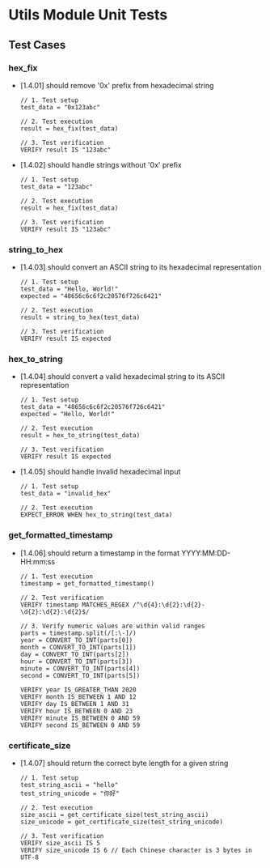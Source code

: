 # Utils Module Unit Tests

## Test Cases

### hex_fix
- [1.4.01] should remove '0x' prefix from hexadecimal string
  ```pseudocode
  // 1. Test setup
  test_data = "0x123abc"
  
  // 2. Test execution
  result = hex_fix(test_data)
  
  // 3. Test verification
  VERIFY result IS "123abc"
  ```
- [1.4.02] should handle strings without '0x' prefix
  ```pseudocode
  // 1. Test setup
  test_data = "123abc"
  
  // 2. Test execution
  result = hex_fix(test_data)
  
  // 3. Test verification
  VERIFY result IS "123abc"
  ```

### string_to_hex
- [1.4.03] should convert an ASCII string to its hexadecimal representation
  ```pseudocode
  // 1. Test setup
  test_data = "Hello, World!"
  expected = "48656c6c6f2c20576f726c6421"
  
  // 2. Test execution
  result = string_to_hex(test_data)
  
  // 3. Test verification
  VERIFY result IS expected
  ```

### hex_to_string
- [1.4.04] should convert a valid hexadecimal string to its ASCII representation
  ```pseudocode
  // 1. Test setup
  test_data = "48656c6c6f2c20576f726c6421"
  expected = "Hello, World!"
  
  // 2. Test execution
  result = hex_to_string(test_data)
  
  // 3. Test verification
  VERIFY result IS expected
  ```
- [1.4.05] should handle invalid hexadecimal input
  ```pseudocode
  // 1. Test setup
  test_data = "invalid_hex"
  
  // 2. Test execution
  EXPECT_ERROR WHEN hex_to_string(test_data)
  ```

### get_formatted_timestamp
- [1.4.06] should return a timestamp in the format YYYY:MM:DD-HH:mm:ss
  ```pseudocode
  // 1. Test execution
  timestamp = get_formatted_timestamp()
  
  // 2. Test verification
  VERIFY timestamp MATCHES_REGEX /^\d{4}:\d{2}:\d{2}-\d{2}:\d{2}:\d{2}$/
  
  // 3. Verify numeric values are within valid ranges
  parts = timestamp.split(/[:\-]/)
  year = CONVERT_TO_INT(parts[0])
  month = CONVERT_TO_INT(parts[1])
  day = CONVERT_TO_INT(parts[2])
  hour = CONVERT_TO_INT(parts[3])
  minute = CONVERT_TO_INT(parts[4])
  second = CONVERT_TO_INT(parts[5])
  
  VERIFY year IS_GREATER_THAN 2020
  VERIFY month IS_BETWEEN 1 AND 12
  VERIFY day IS_BETWEEN 1 AND 31
  VERIFY hour IS_BETWEEN 0 AND 23
  VERIFY minute IS_BETWEEN 0 AND 59
  VERIFY second IS_BETWEEN 0 AND 59
  ```

### certificate_size
- [1.4.07] should return the correct byte length for a given string
  ```pseudocode
  // 1. Test setup
  test_string_ascii = "hello"
  test_string_unicode = "你好"
  
  // 2. Test execution
  size_ascii = get_certificate_size(test_string_ascii)
  size_unicode = get_certificate_size(test_string_unicode)
  
  // 3. Test verification
  VERIFY size_ascii IS 5
  VERIFY size_unicode IS 6 // Each Chinese character is 3 bytes in UTF-8
  ``` 